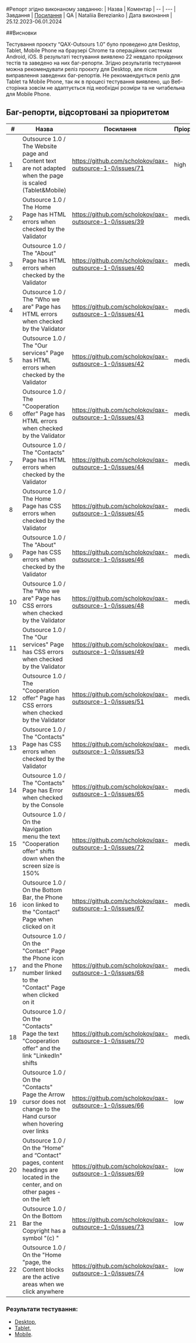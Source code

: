 #Репорт згідно виконаному завданню:
| Назва | Коментар
| -- | ---
| Завдання | [Посилання](https://www.qax-camp.com.ua/courses/qax-outsource-1-0/lessons/out-1-0-reporting/)
| QA | Nataliia Berezianko
| Дата виконання | 25.12.2023-06.01.2024
   
##Висновки

Тестування проєкту “QAX-Outsours 1.0” було проведено для Desktop, Tablet, Mobile Phone на браузері Chrome та операційних системах Android, iOS.
В результаті тестування виявлено 22 невдало пройдених тестів та заведено на них баг-репорти. 
Згідно результатів тестування можна рекомендувати реліз проєкту для Desktop, але після виправлення заведених баг-репортів.
Не рекомаендується реліз для Tablet та Mobile Phone, так як в процесі тестування виявлено, що Веб-сторінка зовсім не адаптується під необхідні розміри та не читабельна для Mobile Phone.

## Баг-репорти, відсортовані за пріоритетом
   |#     | Назва | Посилання | Пріоритет
   | ---- |  ---- | --------- | ------
   | 1 | Outsource 1.0 / The Website page and Content text are not adapted when the page is scaled (Tablet&Mobile) | https://github.com/scholokov/qax-outsource-1-0/issues/71 | high
   | 2 | Outsource 1.0 / The Home Page has HTML errors when checked by the Validator | https://github.com/scholokov/qax-outsource-1-0/issues/39 | medium
   | 3 | Outsource 1.0 / The "About" Page has HTML errors when checked by the Validator | https://github.com/scholokov/qax-outsource-1-0/issues/40 | medium
   | 4 | Outsource 1.0 / The "Who we are" Page has HTML errors when checked by the Validator | https://github.com/scholokov/qax-outsource-1-0/issues/41 | medium
   | 5 | Outsource 1.0 / The "Our services" Page has HTML errors when checked by the Validator | https://github.com/scholokov/qax-outsource-1-0/issues/42 | medium
   | 6 | Outsource 1.0 / The "Cooperation offer" Page has HTML errors when checked by the Validator | https://github.com/scholokov/qax-outsource-1-0/issues/43 | medium
   | 7 | Outsource 1.0 / The "Contacts" Page has HTML errors when checked by the Validator | https://github.com/scholokov/qax-outsource-1-0/issues/44 | medium
   | 8 | Outsource 1.0 / The Home Page has CSS errors when checked by the Validator | https://github.com/scholokov/qax-outsource-1-0/issues/45 | medium
   | 9 | Outsource 1.0 / The "About" Page has CSS errors when checked by the Validator | https://github.com/scholokov/qax-outsource-1-0/issues/46 | medium
   | 10 | Outsource 1.0 / The "Who we are" Page has CSS errors when checked by the Validator | https://github.com/scholokov/qax-outsource-1-0/issues/48 | medium
   | 11 | Outsource 1.0 / The "Our services" Page has CSS errors when checked by the Validator | https://github.com/scholokov/qax-outsource-1-0/issues/49 | medium
   | 12 | Outsource 1.0 / The "Cooperation offer" Page has CSS errors when checked by the Validator | https://github.com/scholokov/qax-outsource-1-0/issues/51 | medium
   | 13 | Outsource 1.0 / The "Contacts" Page has CSS errors when checked by the Validator | https://github.com/scholokov/qax-outsource-1-0/issues/53 | medium
   | 14 | Outsource 1.0 / The "Contacts" Page has Error when checked by the Console | https://github.com/scholokov/qax-outsource-1-0/issues/65 | medium
   | 15 | Outsource 1.0 / On the Navigation menu the text "Cooperation offer" shifts down when the screen size is 150% | https://github.com/scholokov/qax-outsource-1-0/issues/72 | medium
   | 16 | Outsource 1.0 / On the Bottom Bar, the Phone icon linked to the "Contact" Page when clicked on it | https://github.com/scholokov/qax-outsource-1-0/issues/67 | medium
   | 17 | Outsource 1.0 / On the "Contact" Page the Phone icon and the Phone number linked to the "Contact" Page when clicked on it | https://github.com/scholokov/qax-outsource-1-0/issues/68 | medium
   | 18 | Outsource 1.0 / On the "Contacts" Page the text "Cooperation offer" and the link "LinkedIn" shifts | https://github.com/scholokov/qax-outsource-1-0/issues/70 | medium
   | 19 | Outsource 1.0 / On the "Contacts" Page the Arrow cursor does not change to the Hand cursor when hovering over links | https://github.com/scholokov/qax-outsource-1-0/issues/66 | low
   | 20 | Outsource 1.0 / On the “Home” and “Contact” pages, content headings are located in the center, and on other pages - on the left | https://github.com/scholokov/qax-outsource-1-0/issues/69 | low
   | 21 | Outsource 1.0 / On the Bottom Bar the Copyright has a symbol "(c) " | https://github.com/scholokov/qax-outsource-1-0/issues/73 | low
   | 22 | Outsource 1.0 / On the "Home "page, the Content blocks are the active areas when we click anywhere | https://github.com/scholokov/qax-outsource-1-0/issues/74 | low

### Результати тестування:
   
   - [Desktop](https://app.testomat.io/projects/qax-outsource-1-0/runs/ee7c00db),
   - [Tablet](https://app.testomat.io/projects/qax-outsource-1-0/runs/133ac396),
   - [Mobile](https://app.testomat.io/projects/qax-outsource-1-0/runs/3c69b785).
   
